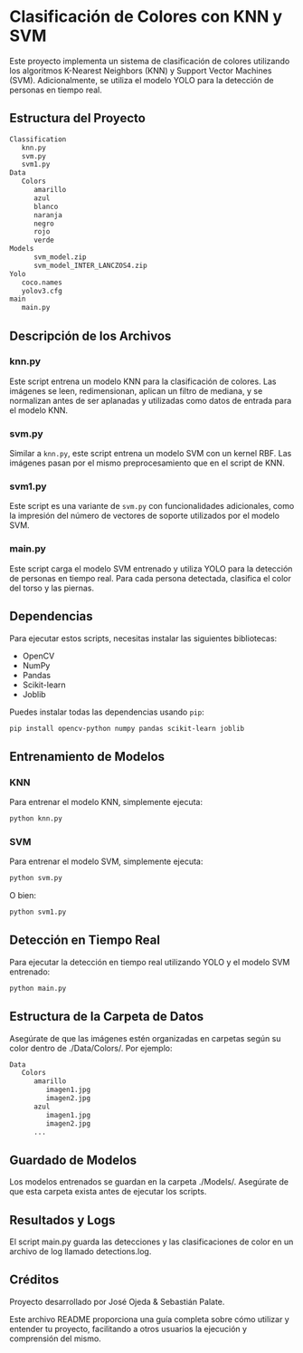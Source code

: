 # Clasificación de Colores con KNN y SVM

Este proyecto implementa un sistema de clasificación de colores utilizando los algoritmos K-Nearest Neighbors (KNN) y Support Vector Machines (SVM). Adicionalmente, se utiliza el modelo YOLO para la detección de personas en tiempo real.

## Estructura del Proyecto

```bash
Classification
   knn.py
   svm.py
   svm1.py
Data
   Colors
      amarillo
      azul
      blanco
      naranja
      negro
      rojo
      verde
Models
      svm_model.zip
      svm_model_INTER_LANCZOS4.zip
Yolo
   coco.names
   yolov3.cfg
main
   main.py
```


## Descripción de los Archivos

### knn.py
Este script entrena un modelo KNN para la clasificación de colores. Las imágenes se leen, redimensionan, aplican un filtro de mediana, y se normalizan antes de ser aplanadas y utilizadas como datos de entrada para el modelo KNN.

### svm.py
Similar a `knn.py`, este script entrena un modelo SVM con un kernel RBF. Las imágenes pasan por el mismo preprocesamiento que en el script de KNN.

### svm1.py
Este script es una variante de `svm.py` con funcionalidades adicionales, como la impresión del número de vectores de soporte utilizados por el modelo SVM.

### main.py
Este script carga el modelo SVM entrenado y utiliza YOLO para la detección de personas en tiempo real. Para cada persona detectada, clasifica el color del torso y las piernas.

## Dependencias

Para ejecutar estos scripts, necesitas instalar las siguientes bibliotecas:

- OpenCV
- NumPy
- Pandas
- Scikit-learn
- Joblib

Puedes instalar todas las dependencias usando `pip`:

```bash
pip install opencv-python numpy pandas scikit-learn joblib
```

## Entrenamiento de Modelos
### KNN
Para entrenar el modelo KNN, simplemente ejecuta:
```bash
python knn.py
```

### SVM
Para entrenar el modelo SVM, simplemente ejecuta:
```bash
python svm.py
```
O bien:
```bash
python svm1.py
```

## Detección en Tiempo Real
Para ejecutar la detección en tiempo real utilizando YOLO y el modelo SVM entrenado:
```bash
python main.py
```

## Estructura de la Carpeta de Datos
Asegúrate de que las imágenes estén organizadas en carpetas según su color dentro de ./Data/Colors/. Por ejemplo:
```bash
Data
   Colors
      amarillo
         imagen1.jpg
         imagen2.jpg
      azul
         imagen1.jpg
         imagen2.jpg
      ...
```

## Guardado de Modelos
Los modelos entrenados se guardan en la carpeta ./Models/. Asegúrate de que esta carpeta exista antes de ejecutar los scripts.

## Resultados y Logs
El script main.py guarda las detecciones y las clasificaciones de color en un archivo de log llamado detections.log.

## Créditos
Proyecto desarrollado por José Ojeda & Sebastián Palate.

Este archivo README proporciona una guía completa sobre cómo utilizar y entender tu proyecto, facilitando a otros usuarios la ejecución y comprensión del mismo.
